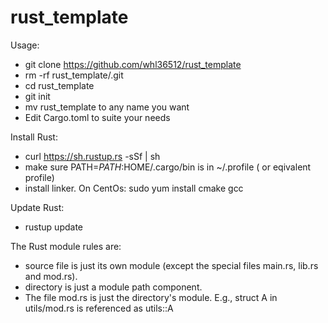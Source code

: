 # rust_template

Usage:
- git clone https://github.com/whl36512/rust_template
- rm -rf rust_template/.git
- cd rust_template
- git init
- mv rust_template to any name you want
- Edit Cargo.toml to suite your needs

Install Rust:
- curl https://sh.rustup.rs -sSf | sh
- make sure PATH=$PATH:$HOME/.cargo/bin is in ~/.profile ( or eqivalent profile)
- install linker. On CentOs: sudo yum install cmake gcc

Update Rust:
- rustup update

The Rust module rules are:
- source file is just its own module (except the special files main.rs, lib.rs and mod.rs).
- directory is just a module path component.
- The file mod.rs is just the directory's module.  E.g., struct A in utils/mod.rs is referenced as utils::A

